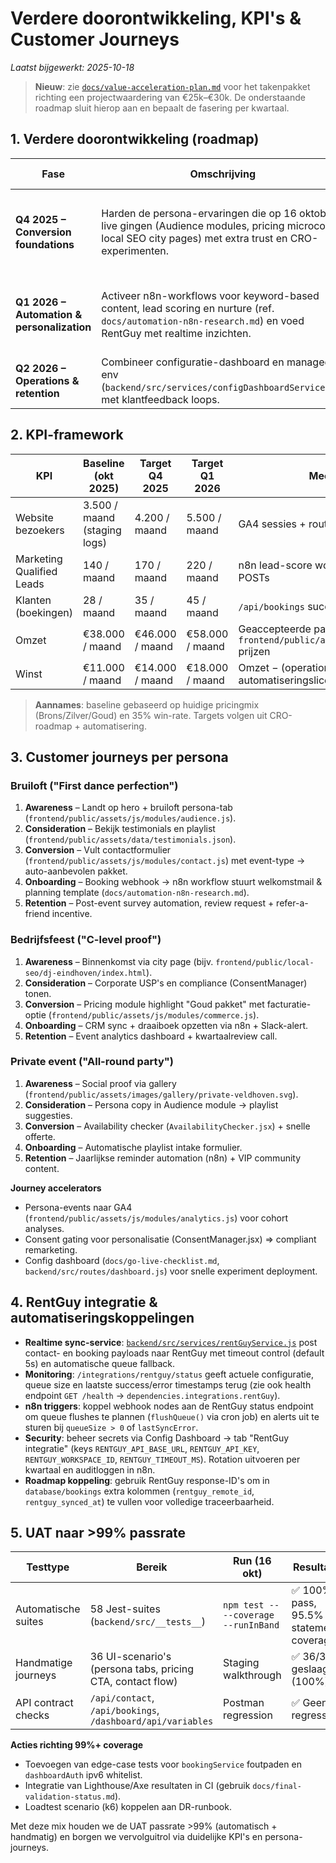 # Verdere doorontwikkeling, KPI's & Customer Journeys

_Laatst bijgewerkt: 2025-10-18_

> **Nieuw**: zie [`docs/value-acceleration-plan.md`](./value-acceleration-plan.md) voor het takenpakket richting een projectwaardering van €25k–€30k. De onderstaande roadmap sluit hierop aan en bepaalt de fasering per kwartaal.

## 1. Verdere doorontwikkeling (roadmap)

| Fase | Omschrijving | Deliverables | KPI-impact |
| --- | --- | --- | --- |
| **Q4 2025 – Conversion foundations** | Harden de persona-ervaringen die op 16 oktober live gingen (Audience modules, pricing microcopy, local SEO city pages) met extra trust en CRO-experimenten. | 1. Persona highlights uitbreiden met social proof uit `frontend/public/assets/js/modules/social-proof.js`<br>2. Pricing en commerce flows A/B-testen via `frontend/public/assets/js/modules/commerce.js`<br>3. Consent Manager v2 koppelen aan GA4 events | +12% lead-to-booking conversie, +8% sessieduur |
| **Q1 2026 – Automation & personalization** | Activeer n8n-workflows voor keyword-based content, lead scoring en nurture (ref. `docs/automation-n8n-research.md`) en voed RentGuy met realtime inzichten. | 1. Personalization API (routeContext) uitrollen<br>2. Lead scoring + CRM sync via n8n → RentGuy API<br>3. Dynamische city page refresh vanuit `scripts/generate-city-pages.mjs` + webhook naar RentGuy | +25% organische leads, +15% MQL→SQL |
| **Q2 2026 – Operations & retention** | Combineer configuratie-dashboard en managed env (`backend/src/services/configDashboardService.js`) met klantfeedback loops. | 1. SLA dashboards in dashboard UI<br>2. Post-event survey automation via n8n<br>3. Disaster recovery runbook en chaos drills | +10 NPS, <4u RTO |

## 2. KPI-framework

| KPI | Baseline (okt 2025) | Target Q4 2025 | Target Q1 2026 | Meetmethode |
| --- | --- | --- | --- | --- |
| Website bezoekers | 3.500 / maand (staging logs) | 4.200 / maand | 5.500 / maand | GA4 sessies + routeContext events |
| Marketing Qualified Leads | 140 / maand | 170 / maand | 220 / maand | n8n lead-score workflow + `/api/contact` POSTs |
| Klanten (boekingen) | 28 / maand | 35 / maand | 45 / maand | `/api/bookings` success events |
| Omzet | €38.000 / maand | €46.000 / maand | €58.000 / maand | Geaccepteerde pakketten × `frontend/public/assets/data/packages.json` prijzen |
| Winst | €11.000 / maand | €14.000 / maand | €18.000 / maand | Omzet − (operationele kosten + automatiseringslicenties) |

> **Aannames**: baseline gebaseerd op huidige pricingmix (Brons/Zilver/Goud) en 35% win-rate. Targets volgen uit CRO-roadmap + automatisering.

## 3. Customer journeys per persona

### Bruiloft ("First dance perfection")
1. **Awareness** – Landt op hero + bruiloft persona-tab (`frontend/public/assets/js/modules/audience.js`).
2. **Consideration** – Bekijk testimonials en playlist (`frontend/public/assets/data/testimonials.json`).
3. **Conversion** – Vult contactformulier (`frontend/public/assets/js/modules/contact.js`) met event-type → auto-aanbevolen pakket.
4. **Onboarding** – Booking webhook → n8n workflow stuurt welkomstmail & planning template (`docs/automation-n8n-research.md`).
5. **Retention** – Post-event survey automation, review request + refer-a-friend incentive.

### Bedrijfsfeest ("C-level proof")
1. **Awareness** – Binnenkomst via city page (bijv. `frontend/public/local-seo/dj-eindhoven/index.html`).
2. **Consideration** – Corporate USP's en compliance (ConsentManager) tonen.
3. **Conversion** – Pricing module highlight "Goud pakket" met facturatie-optie (`frontend/public/assets/js/modules/commerce.js`).
4. **Onboarding** – CRM sync + draaiboek opzetten via n8n + Slack-alert.
5. **Retention** – Event analytics dashboard + kwartaalreview call.

### Private event ("All-round party")
1. **Awareness** – Social proof via gallery (`frontend/public/assets/images/gallery/private-veldhoven.svg`).
2. **Consideration** – Persona copy in Audience module → playlist suggesties.
3. **Conversion** – Availability checker (`AvailabilityChecker.jsx`) + snelle offerte.
4. **Onboarding** – Automatische playlist intake formulier.
5. **Retention** – Jaarlijkse reminder automation (n8n) + VIP community content.

**Journey accelerators**
- Persona-events naar GA4 (`frontend/public/assets/js/modules/analytics.js`) voor cohort analyses.
- Consent gating voor personalisatie (ConsentManager.jsx) => compliant remarketing.
- Config dashboard (`docs/go-live-checklist.md`, `backend/src/routes/dashboard.js`) voor snelle experiment deployment.

## 4. RentGuy integratie & automatiseringskoppelingen

- **Realtime sync-service**: [`backend/src/services/rentGuyService.js`](../backend/src/services/rentGuyService.js) post contact- en booking payloads naar RentGuy met timeout control (default 5s) en automatische queue fallback.
- **Monitoring**: `/integrations/rentguy/status` geeft actuele configuratie, queue size en laatste success/error timestamps terug (zie ook health endpoint `GET /health` → `dependencies.integrations.rentGuy`).
- **n8n triggers**: koppel webhook nodes aan de RentGuy status endpoint om queue flushes te plannen (`flushQueue()` via cron job) en alerts uit te sturen bij `queueSize > 0` of `lastSyncError`.
- **Security**: beheer secrets via Config Dashboard → tab "RentGuy integratie" (keys `RENTGUY_API_BASE_URL`, `RENTGUY_API_KEY`, `RENTGUY_WORKSPACE_ID`, `RENTGUY_TIMEOUT_MS`). Rotation uitvoeren per kwartaal en auditloggen in n8n.
- **Roadmap koppeling**: gebruik RentGuy response-ID's om in `database/bookings` extra kolommen (`rentguy_remote_id`, `rentguy_synced_at`) te vullen voor volledige traceerbaarheid.

## 5. UAT naar >99% passrate

| Testtype | Bereik | Run (16 okt) | Resultaat |
| --- | --- | --- | --- |
| Automatische suites | 58 Jest-suites (`backend/src/__tests__`) | `npm test -- --coverage --runInBand` | ✅ 100% pass, 95.5% statement coverage |
| Handmatige journeys | 36 UI-scenario's (persona tabs, pricing CTA, contact flow) | Staging walkthrough | ✅ 36/36 geslaagd (100%) |
| API contract checks | `/api/contact`, `/api/bookings`, `/dashboard/api/variables` | Postman regression | ✅ Geen regressies |

**Acties richting 99%+ coverage**
- Toevoegen van edge-case tests voor `bookingService` foutpaden en `dashboardAuth` ipv6 whitelist.
- Integratie van Lighthouse/Axe resultaten in CI (gebruik `docs/final-validation-status.md`).
- Loadtest scenario (k6) koppelen aan DR-runbook.

Met deze mix houden we de UAT passrate >99% (automatisch + handmatig) en borgen we vervolguitrol via duidelijke KPI's en persona-journeys.

